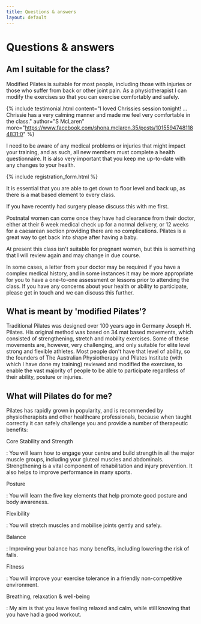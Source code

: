 ```yaml
---
title: Questions & answers
layout: default
---
```


# Questions & answers

## Am I suitable for the class?

Modified Pilates is suitable for most people, including those with injuries or those who suffer from back or other joint pain. As a physiotherapist I can modify the exercises so that you can exercise comfortably and safely.

{% include testimonial.html
    content="I loved Chrissies session tonight! &hellip; Chrissie has a very calming manner and made me feel very comfortable in the class."
    author="S McLaren"
    more="https://www.facebook.com/shona.mclaren.35/posts/10155947481184831:0"
%}

I need to be aware of any medical problems or injuries that might impact your training, and as such, all new members must complete a health questionnaire.  It is also very important that you keep me up-to-date with any changes to your health.

{% include registration_form.html %}

It is essential that you are able to get down to floor level and back up, as there is a mat based element to every class.

If you have recently had surgery please discuss this with me first.

Postnatal women can come once they have had clearance from their doctor, either at their 6 week medical check up for a normal delivery, or 12 weeks for a caesarean section providing there are no complications. Pilates is a great way to get back into shape after having a baby.

At present this class isn't suitable for pregnant women, but this is something that I will review again and may change in due course.

In some cases, a letter from your doctor may be required if you have a complex medical history, and in some instances it may be more appropriate for you to have a one-to-one assessment or lessons prior to attending the class. If you have any concerns about your health or ability to participate, please get in touch and we can discuss this further.

## What is meant by 'modified Pilates'?

Traditional Pilates was designed over 100 years ago in Germany Joseph H. Pilates. His original method was based on 34 mat based movements, which consisted of strengthening, stretch and mobility exercises. Some of these movements are, however, very challenging, and only suitable for elite level strong and flexible athletes. Most people don't have that level of ability, so the founders of The Australian Physiotherapy and Pilates Institute (with which I have done my training) reviewed and modified the exercises, to enable the vast majority of people to be able to participate regardless of their ability, posture or injuries.

## What will Pilates do for me?

Pilates has rapidly grown in popularity, and is recommended by physiotherapists and other healthcare professionals, because when taught correctly it can safely challenge you and provide a number of therapeutic benefits:

Core Stability and Strength

: You will learn how to engage your centre and build strength in all the major muscle groups, including your gluteal muscles and abdominals. Strengthening is a vital component of rehabilitation and injury prevention. It also helps to improve performance in many sports.

Posture

: You will learn the five key elements that help promote good posture and body awareness.

Flexibility

: You will stretch muscles and mobilise joints gently and safely.

Balance

: Improving your balance has many benefits, including lowering the risk of falls.

Fitness

: You will improve your exercise tolerance in a friendly non-competitive environment.

Breathing, relaxation & well-being

: My aim is that you leave feeling relaxed and calm, while still knowing that you have had a good workout.
